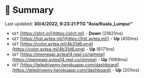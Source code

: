 # 📖 Summary
Last updated: **30/4/2022, 9:23:21 PTG "Asia/Kuala_Lumpur"**

- `GET` [https://shrt.ml](https://shrt.ml) - **Down** (21821ms)
- `GET` [https://hst.aytea.ml/](https://hst.aytea.ml/) - **Up** (450ms)
- `GET` [https://color.aytea.ml/4b31d6.png](https://color.aytea.ml/4b31d6.png) - **Up** (6171ms)
- `GET` [https://memeapi.aytea14.repl.co/gimme](https://memeapi.aytea14.repl.co/gimme) - **Up** (1069ms)
- `GET` [https://teledrivemy.herokuapp.com/dashboard](https://teledrivemy.herokuapp.com/dashboard) - **Up** (201ms)
